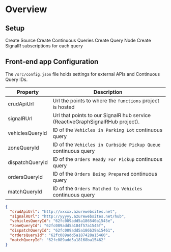 # Overview

## Setup

Create Source
Create Continuous Queries
Create Query Node
Create SignalR subscriptions for each query

## Front-end app Configuration

The `/src/config.json` file holds settings for external APIs and Continuous Query IDs.

|Property|Description|
|----|-------------------|
|crudApiUrl|Url the points to where the `functions` project is hosted|
|signalRUrl|Url that points to our SignalR hub service (ReactiveGraphSignalRHub project).|
|vehiclesQueryId|ID of the `Vehicles in Parking Lot` continuous query|
|zoneQueryId|ID of the `Vehicles in Curbside Pickup Queue` continuous query|
|dispatchQueryId|ID of the `Orders Ready For Pickup` continuous query|
|ordersQueryId|ID of the `Orders Being Prepared` continuous query|
|matchQueryId|ID of the `Orders Matched to Vehicles` continuous query|

```json
{
  "crudApiUrl": "http://xxxxx.azurewebsites.net",
  "signalRUrl": "http://yyyyy.azurewebsites.net/hub",
  "vehiclesQueryId": "62fc089add5a186540a1545e",
  "zoneQueryId": "62fc089add5a184f57a1545f",
  "dispatchQueryId": "62fc089add5a186b39a15461",
  "ordersQueryId": "62fc089add5a187428a15460",
  "matchQueryId": "62fc089add5a18168ba15462"
}
```
